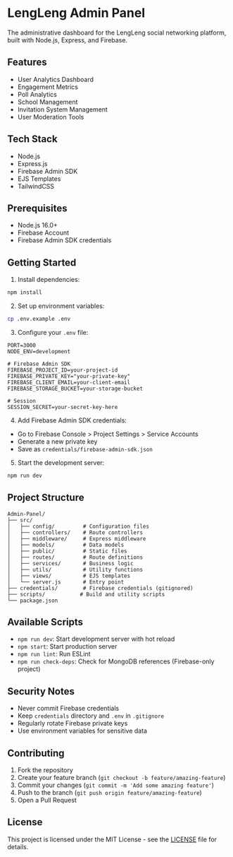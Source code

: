# LengLeng Admin Panel

The administrative dashboard for the LengLeng social networking platform, built with Node.js, Express, and Firebase.

## Features

- User Analytics Dashboard
- Engagement Metrics
- Poll Analytics
- School Management
- Invitation System Management
- User Moderation Tools

## Tech Stack

- Node.js
- Express.js
- Firebase Admin SDK
- EJS Templates
- TailwindCSS

## Prerequisites

- Node.js 16.0+
- Firebase Account
- Firebase Admin SDK credentials

## Getting Started

1. Install dependencies:
```bash
npm install
```

2. Set up environment variables:
```bash
cp .env.example .env
```

3. Configure your `.env` file:
```env
PORT=3000
NODE_ENV=development

# Firebase Admin SDK
FIREBASE_PROJECT_ID=your-project-id
FIREBASE_PRIVATE_KEY="your-private-key"
FIREBASE_CLIENT_EMAIL=your-client-email
FIREBASE_STORAGE_BUCKET=your-storage-bucket

# Session
SESSION_SECRET=your-secret-key-here
```

4. Add Firebase Admin SDK credentials:
- Go to Firebase Console > Project Settings > Service Accounts
- Generate a new private key
- Save as `credentials/firebase-admin-sdk.json`

5. Start the development server:
```bash
npm run dev
```

## Project Structure

```
Admin-Panel/
├── src/
│   ├── config/         # Configuration files
│   ├── controllers/    # Route controllers
│   ├── middleware/     # Express middleware
│   ├── models/         # Data models
│   ├── public/         # Static files
│   ├── routes/         # Route definitions
│   ├── services/       # Business logic
│   ├── utils/          # Utility functions
│   ├── views/          # EJS templates
│   └── server.js       # Entry point
├── credentials/        # Firebase credentials (gitignored)
├── scripts/           # Build and utility scripts
└── package.json
```

## Available Scripts

- `npm run dev`: Start development server with hot reload
- `npm start`: Start production server
- `npm run lint`: Run ESLint
- `npm run check-deps`: Check for MongoDB references (Firebase-only project)

## Security Notes

- Never commit Firebase credentials
- Keep `credentials` directory and `.env` in `.gitignore`
- Regularly rotate Firebase private keys
- Use environment variables for sensitive data

## Contributing

1. Fork the repository
2. Create your feature branch (`git checkout -b feature/amazing-feature`)
3. Commit your changes (`git commit -m 'Add some amazing feature'`)
4. Push to the branch (`git push origin feature/amazing-feature`)
5. Open a Pull Request

## License

This project is licensed under the MIT License - see the [LICENSE](../LICENSE) file for details. 